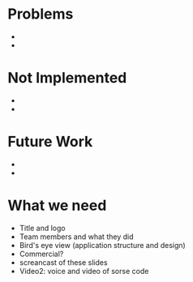 # Problems
- 
- 

# Not Implemented
- 
- 

# Future Work
- 
- 

# What we need
- Title and logo
- Team members and what they did
- Bird's eye view (application structure and design)
- Commercial?
- screancast of these slides
- Video2: voice and video of sorse code